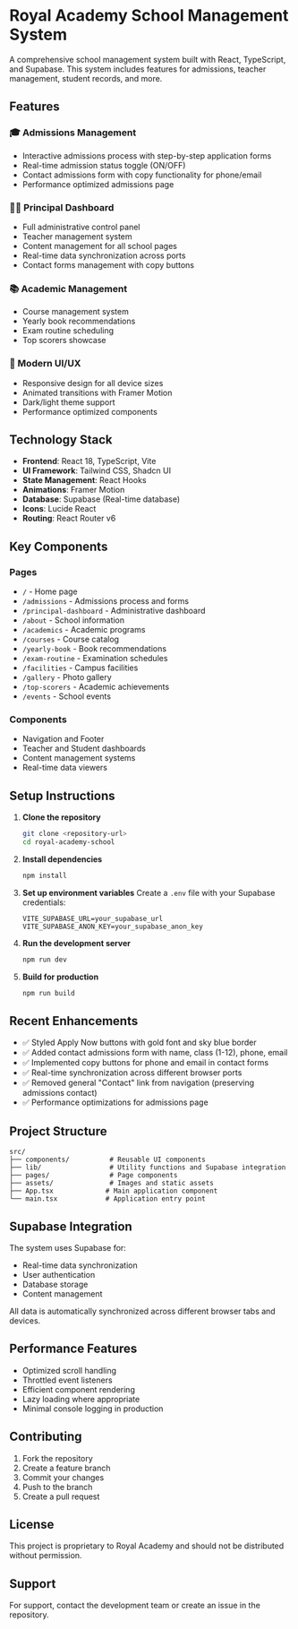 # Royal Academy School Management System

A comprehensive school management system built with React, TypeScript, and Supabase. This system includes features for admissions, teacher management, student records, and more.

## Features

### 🎓 Admissions Management
- Interactive admissions process with step-by-step application forms
- Real-time admission status toggle (ON/OFF)
- Contact admissions form with copy functionality for phone/email
- Performance optimized admissions page

### 👨‍🏫 Principal Dashboard
- Full administrative control panel
- Teacher management system
- Content management for all school pages
- Real-time data synchronization across ports
- Contact forms management with copy buttons

### 📚 Academic Management
- Course management system
- Yearly book recommendations
- Exam routine scheduling
- Top scorers showcase

### 🎨 Modern UI/UX
- Responsive design for all device sizes
- Animated transitions with Framer Motion
- Dark/light theme support
- Performance optimized components

## Technology Stack

- **Frontend**: React 18, TypeScript, Vite
- **UI Framework**: Tailwind CSS, Shadcn UI
- **State Management**: React Hooks
- **Animations**: Framer Motion
- **Database**: Supabase (Real-time database)
- **Icons**: Lucide React
- **Routing**: React Router v6

## Key Components

### Pages
- `/` - Home page
- `/admissions` - Admissions process and forms
- `/principal-dashboard` - Administrative dashboard
- `/about` - School information
- `/academics` - Academic programs
- `/courses` - Course catalog
- `/yearly-book` - Book recommendations
- `/exam-routine` - Examination schedules
- `/facilities` - Campus facilities
- `/gallery` - Photo gallery
- `/top-scorers` - Academic achievements
- `/events` - School events

### Components
- Navigation and Footer
- Teacher and Student dashboards
- Content management systems
- Real-time data viewers

## Setup Instructions

1. **Clone the repository**
   ```bash
   git clone <repository-url>
   cd royal-academy-school
   ```

2. **Install dependencies**
   ```bash
   npm install
   ```

3. **Set up environment variables**
   Create a `.env` file with your Supabase credentials:
   ```env
   VITE_SUPABASE_URL=your_supabase_url
   VITE_SUPABASE_ANON_KEY=your_supabase_anon_key
   ```

4. **Run the development server**
   ```bash
   npm run dev
   ```

5. **Build for production**
   ```bash
   npm run build
   ```

## Recent Enhancements

- ✅ Styled Apply Now buttons with gold font and sky blue border
- ✅ Added contact admissions form with name, class (1-12), phone, email
- ✅ Implemented copy buttons for phone and email in contact forms
- ✅ Real-time synchronization across different browser ports
- ✅ Removed general "Contact" link from navigation (preserving admissions contact)
- ✅ Performance optimizations for admissions page

## Project Structure

```
src/
├── components/          # Reusable UI components
├── lib/                 # Utility functions and Supabase integration
├── pages/               # Page components
├── assets/              # Images and static assets
├── App.tsx             # Main application component
└── main.tsx            # Application entry point
```

## Supabase Integration

The system uses Supabase for:
- Real-time data synchronization
- User authentication
- Database storage
- Content management

All data is automatically synchronized across different browser tabs and devices.

## Performance Features

- Optimized scroll handling
- Throttled event listeners
- Efficient component rendering
- Lazy loading where appropriate
- Minimal console logging in production

## Contributing

1. Fork the repository
2. Create a feature branch
3. Commit your changes
4. Push to the branch
5. Create a pull request

## License

This project is proprietary to Royal Academy and should not be distributed without permission.

## Support

For support, contact the development team or create an issue in the repository.